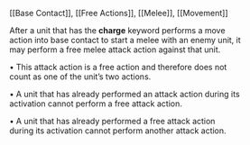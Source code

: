 [[Base Contact]], [[Free Actions]], [[Melee]], [[Movement]]

After a unit that has the **charge** keyword performs a move  
action into base contact to start a melee with an enemy unit, it  
may perform a free melee attack action against that unit.

• This attack action is a free action and therefore does not  
count as one of the unit’s two actions.  

• A unit that has already performed an attack action during its  
activation cannot perform a free attack action.  

• A unit that has already performed a free attack action  
during its activation cannot perform another attack action.